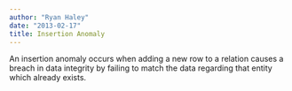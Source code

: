 ```yaml
---
author: "Ryan Haley"
date: "2013-02-17"
title: Insertion Anomaly
---
```


An insertion anomaly occurs when adding a new row to a relation causes a breach in data integrity by failing to match the data regarding that entity which already exists.
